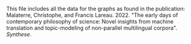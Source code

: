 This file includes all the data for the graphs as found in the publication: Malaterre, Christophe, and Francis Lareau. 2022. "The early days of contemporary philosophy of science: Novel insights from machine translation and topic-modeling of non-parallel multilingual corpora". <i>Synthese</i>.

